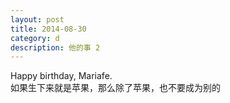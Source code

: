```yaml
---
layout: post
title: 2014-08-30
category: d
description: 他的事 2
---
```


Happy birthday, Mariafe.<br />
如果生下来就是苹果，那么除了苹果，也不要成为别的<br />